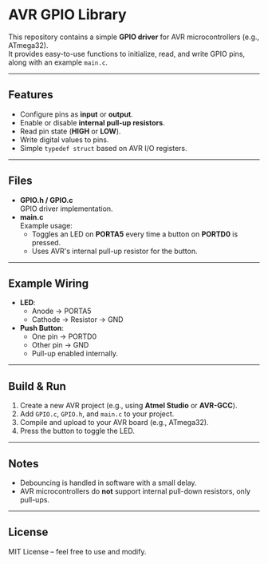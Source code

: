 # AVR GPIO Library

This repository contains a simple **GPIO driver** for AVR microcontrollers (e.g., ATmega32).  
It provides easy-to-use functions to initialize, read, and write GPIO pins, along with an example `main.c`.

---

## Features

- Configure pins as **input** or **output**.
- Enable or disable **internal pull-up resistors**.
- Read pin state (**HIGH** or **LOW**).
- Write digital values to pins.
- Simple `typedef struct` based on AVR I/O registers.

---

## Files

- **GPIO.h / GPIO.c**  
  GPIO driver implementation.
- **main.c**  
  Example usage:  
  - Toggles an LED on **PORTA5** every time a button on **PORTD0** is pressed.  
  - Uses AVR's internal pull-up resistor for the button.

---

## Example Wiring

- **LED**:  
  - Anode → PORTA5  
  - Cathode → Resistor → GND
- **Push Button**:  
  - One pin → PORTD0  
  - Other pin → GND  
  - Pull-up enabled internally.

---

## Build & Run

1. Create a new AVR project (e.g., using **Atmel Studio** or **AVR-GCC**).
2. Add `GPIO.c`, `GPIO.h`, and `main.c` to your project.
3. Compile and upload to your AVR board (e.g., ATmega32).
4. Press the button to toggle the LED.

---

## Notes

- Debouncing is handled in software with a small delay.
- AVR microcontrollers do **not** support internal pull-down resistors, only pull-ups.

---

## License

MIT License – feel free to use and modify.
